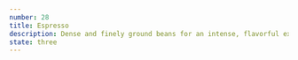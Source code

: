 ```yaml
---
number: 28
title: Espresso
description: Dense and finely ground beans for an intense, flavorful experience
state: three
---
```

